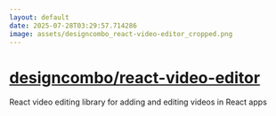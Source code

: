 ```yaml
---
layout: default
date: 2025-07-28T03:29:57.714286
image: assets/designcombo_react-video-editor_cropped.png
---
```


# [designcombo/react-video-editor](https://github.com/designcombo/react-video-editor)

React video editing library for adding and editing videos in React apps
